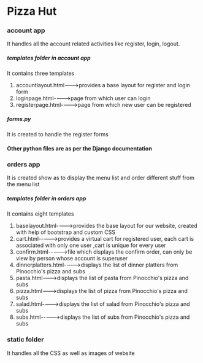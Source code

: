 # Pizza Hut

### account app

It handles all the account related activities like register, login, logout.

##### templates folder in account app

It contains three templates
1. accountlayout.html--->provides a base layout for register and login form
2. loginpage.html---->page from which user can login
3. registerpage.html---->page from which new user can be registered

##### forms.py
It is created to handle the register forms

#### Other python files are as per the Django documentation

### orders app

It is created show as to display the menu list and order different stuff from the menu list

##### templates folder in orders app

It contains eight templates
1. baselayout.html---->provides the base layout for our website, created with help of bootstrap and custom CSS
2. cart.html----->provides a virtual cart for registered user, each cart is associated with only one user ,cart is unique for every user
3. confirm.html----->file which displays the confirm order, can only be view by person whose account is superuser
4. dinnerplatters.html---->displays the list of dinner platters from Pinocchio's pizza and subs
5. pasta.html--->displays the list of pasta from Pinocchio's pizza and subs
6. pizza.html--->displays the list of pizza from Pinocchio's pizza and subs
7. salad.html---->displays the list of salad from Pinocchio's pizza and subs
8. subs.html----->displays the list of subs from Pinocchio's pizza and subs

### static folder
It handles all the CSS as well as images of website


